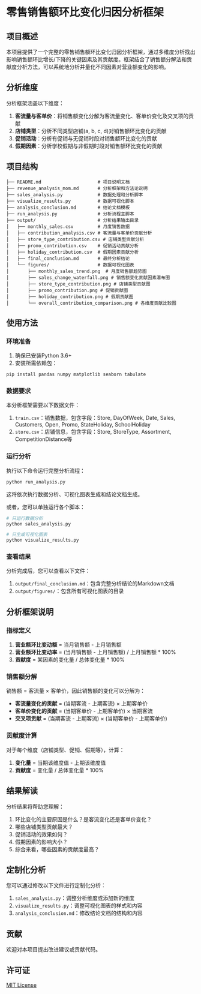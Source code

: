 # 零售销售额环比变化归因分析框架

## 项目概述

本项目提供了一个完整的零售销售额环比变化归因分析框架，通过多维度分析找出影响销售额环比增长/下降的关键因素及其贡献度。框架结合了销售额分解法和贡献度分析方法，可以系统地分析并量化不同因素对营业额变化的影响。

## 分析维度

分析框架涵盖以下维度：

1. **客流量与客单价**：将销售额变化分解为客流量变化、客单价变化及交叉项的贡献
2. **店铺类型**：分析不同类型店铺(a, b, c, d)对销售额环比变化的贡献
3. **促销活动**：分析有促销与无促销时段对销售额环比变化的贡献
4. **假期因素**：分析学校假期与非假期时段对销售额环比变化的贡献

## 项目结构

```
├── README.md                     # 项目说明文档
├── revenue_analysis_mom.md       # 分析框架和方法论说明
├── sales_analysis.py             # 数据处理和分析脚本
├── visualize_results.py          # 数据可视化脚本
├── analysis_conclusion.md        # 结论文档模板
├── run_analysis.py               # 分析流程主脚本
├── output/                       # 分析结果输出目录
│   ├── monthly_sales.csv         # 月度销售数据
│   ├── contribution_analysis.csv # 客流量与客单价贡献分析
│   ├── store_type_contribution.csv # 店铺类型贡献分析
│   ├── promo_contribution.csv    # 促销活动贡献分析
│   ├── holiday_contribution.csv  # 假期因素贡献分析
│   ├── final_conclusion.md       # 最终分析结论
│   └── figures/                  # 数据可视化图表
│       ├── monthly_sales_trend.png  # 月度销售额趋势图
│       ├── sales_change_waterfall.png # 销售额变化贡献因素瀑布图
│       ├── store_type_contribution.png # 店铺类型贡献图
│       ├── promo_contribution.png # 促销贡献图 
│       ├── holiday_contribution.png # 假期贡献图
│       └── overall_contribution_comparison.png # 各维度贡献比较图
```

## 使用方法

### 环境准备

1. 确保已安装Python 3.6+
2. 安装所需依赖包：

```bash
pip install pandas numpy matplotlib seaborn tabulate
```

### 数据要求

本分析框架需要以下数据文件：

1. `train.csv`：销售数据，包含字段：Store, DayOfWeek, Date, Sales, Customers, Open, Promo, StateHoliday, SchoolHoliday
2. `store.csv`：店铺信息，包含字段：Store, StoreType, Assortment, CompetitionDistance等

### 运行分析

执行以下命令运行完整分析流程：

```bash
python run_analysis.py
```

这将依次执行数据分析、可视化图表生成和结论文档生成。

或者，您可以单独运行各个脚本：

```bash
# 只运行数据分析
python sales_analysis.py

# 只生成可视化图表
python visualize_results.py
```

### 查看结果

分析完成后，您可以查看以下文件：

1. `output/final_conclusion.md`：包含完整分析结论的Markdown文档
2. `output/figures/`：包含所有可视化图表的目录

## 分析框架说明

### 指标定义

1. **营业额环比变动额** = 当月销售额 - 上月销售额
2. **营业额环比变动率** = (当月销售额 - 上月销售额) / 上月销售额 * 100%
3. **贡献度** = 某因素的变化量 / 总体变化量 * 100%

### 销售额分解

销售额 = 客流量 × 客单价，因此销售额的变化可以分解为：

- **客流量变化的贡献** = (当期客流 - 上期客流) × 上期客单价
- **客单价变化的贡献** = (当期客单价 - 上期客单价) × 当期客流
- **交叉项贡献** = (当期客流 - 上期客流) × (当期客单价 - 上期客单价)

### 贡献度计算

对于每个维度（店铺类型、促销、假期等），计算：

1. **变化量** = 当期该维度值 - 上期该维度值
2. **贡献度** = 变化量 / 总体变化量 * 100%

## 结果解读

分析结果将帮助您理解：

1. 环比变化的主要原因是什么？是客流变化还是客单价变化？
2. 哪些店铺类型贡献最大？
3. 促销活动的效果如何？
4. 假期因素的影响大小？
5. 综合来看，哪些因素的贡献度最高？

## 定制化分析

您可以通过修改以下文件进行定制化分析：

1. `sales_analysis.py`：调整分析维度或添加新的维度
2. `visualize_results.py`：调整可视化图表的样式和内容
3. `analysis_conclusion.md`：修改结论文档的结构和内容

## 贡献

欢迎对本项目提出改进建议或贡献代码。

## 许可证

[MIT License](LICENSE) 
